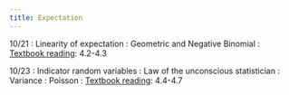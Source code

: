 ```yaml
---
title: Expectation
---
```


10/21 
: Linearity of expectation
: Geometric and Negative Binomial
: [Textbook reading](https://drive.google.com/file/d/1VmkAAGOYCTORq1wxSQqy255qLJjTNvBI/view?usp=sharing): 4.2-4.3

10/23
: Indicator random variables
: Law of the unconscious statistician
: Variance
: Poisson
: [Textbook reading](https://drive.google.com/file/d/1VmkAAGOYCTORq1wxSQqy255qLJjTNvBI/view?usp=sharing): 4.4-4.7